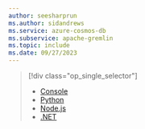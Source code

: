 ```yaml
---
author: seesharprun
ms.author: sidandrews
ms.service: azure-cosmos-db
ms.subservice: apache-gremlin
ms.topic: include
ms.date: 09/27/2023
---
```


> [!div class="op_single_selector"]
>
> - [Console](../quickstart-console.md)
> - [Python](../quickstart-python.md)
> - [Node.js](../quickstart-nodejs.md)
> - [.NET](../quickstart-dotnet.md)
>
